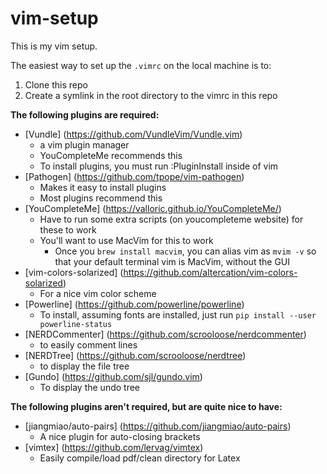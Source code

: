# vim-setup

This is my vim setup.

The easiest way to set up the ``.vimrc`` on the local machine is to:

1. Clone this repo
2. Create a symlink in the root directory to the vimrc in this repo

**The following plugins are required:**

- [Vundle] (https://github.com/VundleVim/Vundle.vim)
  - a vim plugin manager
  - YouCompleteMe recommends this
  - To install plugins, you must run :PluginInstall inside of vim
- [Pathogen] (https://github.com/tpope/vim-pathogen)
  - Makes it easy to install plugins
  - Most plugins recommend this
- [YouCompleteMe] (https://valloric.github.io/YouCompleteMe/)
  - Have to run some extra scripts (on youcompleteme website) for these to work
  - You'll want to use MacVim for this to work
    - Once you ``brew install macvim``, you can alias vim as ``mvim -v`` so that your default terminal vim is MacVim, without the GUI
- [vim-colors-solarized] (https://github.com/altercation/vim-colors-solarized)
  - For a nice vim color scheme
- [Powerline] (https://github.com/powerline/powerline)
  - To install, assuming fonts are installed, just run ``pip install --user powerline-status``
- [NERDCommenter] (https://github.com/scrooloose/nerdcommenter)
  - to easily comment lines
- [NERDTree] (https://github.com/scrooloose/nerdtree)
  - to display the file tree
- [Gundo] (https://github.com/sjl/gundo.vim)
  - To display the undo tree

**The following plugins aren't required, but are quite nice to have:**

- [jiangmiao/auto-pairs] (https://github.com/jiangmiao/auto-pairs)
  - A nice plugin for auto-closing brackets
- [vimtex] (https://github.com/lervag/vimtex)
  - Easily compile/load pdf/clean directory for Latex
